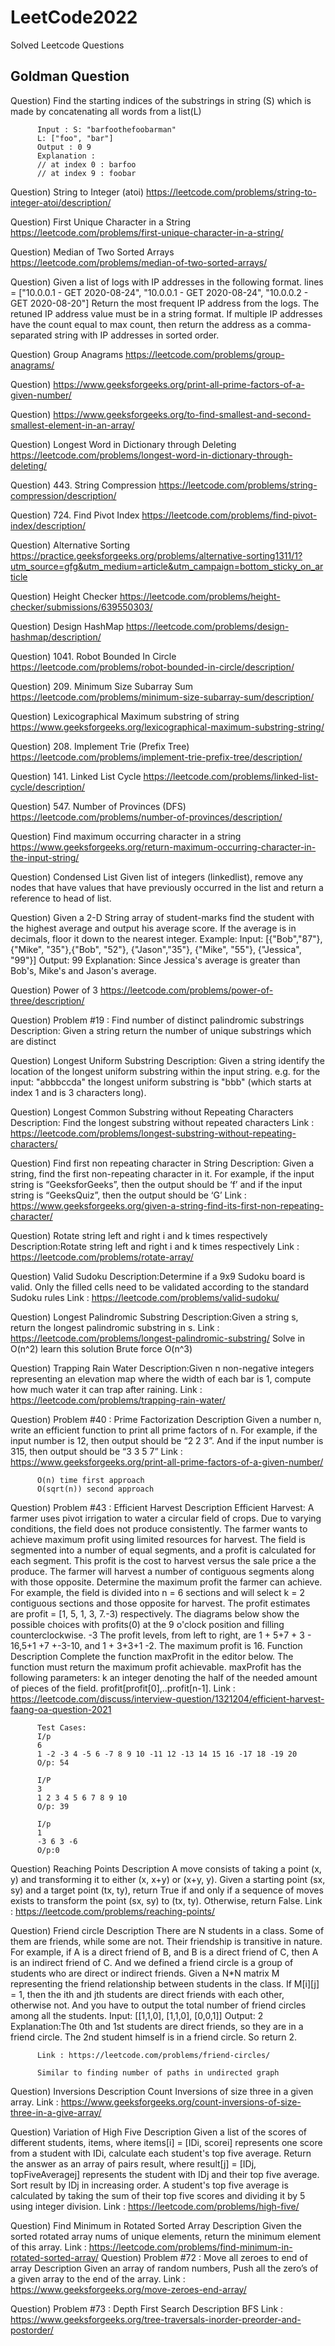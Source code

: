 # LeetCode2022
Solved Leetcode Questions
## Goldman Question
Question) Find the starting indices of the substrings in string (S) which is made by concatenating all words from a list(L)

          Input : S: "barfoothefoobarman" 
          L: ["foo", "bar"]  
          Output : 0 9
          Explanation : 
          // at index 0 : barfoo
          // at index 9 : foobar
          
Question) String to Integer (atoi) 
          https://leetcode.com/problems/string-to-integer-atoi/description/
          
Question) First Unique Character in a String
          https://leetcode.com/problems/first-unique-character-in-a-string/
          
Question) Median of Two Sorted Arrays
          https://leetcode.com/problems/median-of-two-sorted-arrays/
          
Question) Given a list of logs with IP addresses in the following format. lines = ["10.0.0.1 - GET 2020-08-24", "10.0.0.1 - GET 2020-08-24", "10.0.0.2 - GET 2020-08-20"]           Return the most frequent IP address from the logs. The retuned IP address value must be in a string format. If multiple IP addresses have the count equal to             max count, then return the address as a comma-separated string with IP addresses in sorted order.

Question) Group Anagrams 
          https://leetcode.com/problems/group-anagrams/
          
Question) https://www.geeksforgeeks.org/print-all-prime-factors-of-a-given-number/

Question) https://www.geeksforgeeks.org/to-find-smallest-and-second-smallest-element-in-an-array/

Question) Longest Word in Dictionary through Deleting
          https://leetcode.com/problems/longest-word-in-dictionary-through-deleting/
          
Question) 443. String Compression
          https://leetcode.com/problems/string-compression/description/
          
Question) 724. Find Pivot Index
          https://leetcode.com/problems/find-pivot-index/description/
          
Question) Alternative Sorting
          https://practice.geeksforgeeks.org/problems/alternative-sorting1311/1?utm_source=gfg&utm_medium=article&utm_campaign=bottom_sticky_on_article

Question) Height Checker
          https://leetcode.com/problems/height-checker/submissions/639550303/
          
Question) Design HashMap
          https://leetcode.com/problems/design-hashmap/description/
          
Question) 1041. Robot Bounded In Circle
          https://leetcode.com/problems/robot-bounded-in-circle/description/
          
Question) 209. Minimum Size Subarray Sum
          https://leetcode.com/problems/minimum-size-subarray-sum/description/
          
Question) Lexicographical Maximum substring of string
          https://www.geeksforgeeks.org/lexicographical-maximum-substring-string/
          
Question) 208. Implement Trie (Prefix Tree)
          https://leetcode.com/problems/implement-trie-prefix-tree/description/
          
Question) 141. Linked List Cycle
          https://leetcode.com/problems/linked-list-cycle/description/
          
Question) 547. Number of Provinces (DFS)
          https://leetcode.com/problems/number-of-provinces/description/

Question) Find maximum occurring character in a string
          https://www.geeksforgeeks.org/return-maximum-occurring-character-in-the-input-string/
          
Question) Condensed List
          Given list of integers (linkedlist), remove any nodes that have values that have previously occurred in the list and return a reference to head of list.
          
Question) Given a 2-D String array of student-marks find the student with the highest average and output his average score. 
          If the average is in decimals, floor it down to the nearest integer. Example: Input: [{"Bob","87"}, {"Mike", "35"},{"Bob", "52"}, {"Jason","35"}, {"Mike",                "55"}, {"Jessica", "99"}] 
          Output: 99 Explanation: Since Jessica's average is greater than Bob's, Mike's and Jason's average.
          
Question) Power of 3
          https://leetcode.com/problems/power-of-three/description/
          
Question) Problem #19 : Find number of distinct palindromic substrings
          Description: Given a string return the number of unique substrings which are distinct
          
Question) Longest Uniform Substring
          Description: Given a string identify the location of the longest uniform substring within the input string. e.g. for the input: "abbbccda" the longest uniform substring is "bbb" 
          (which starts at index 1 and is 3 characters long).
          
Question) Longest Common Substring without Repeating Characters
          Description: Find the longest substring without repeated characters
          Link : https://leetcode.com/problems/longest-substring-without-repeating-characters/
          
Question) Find first non repeating character in String
          Description: Given a string, find the first non-repeating character in it. For example, if the input string is “GeeksforGeeks”, then the output should be ‘f’ and if the input string is “GeeksQuiz”, then the output should be ‘G’
          Link : https://www.geeksforgeeks.org/given-a-string-find-its-first-non-repeating-character/

Question) Rotate string left and right i and k times respectively
          Description:Rotate string left and right i and k times respectively
          Link : https://leetcode.com/problems/rotate-array/

Question) Valid Sudoku
          Description:Determine if a 9x9 Sudoku board is valid. Only the filled cells need to be validated according to the standard Sudoku rules
          Link : https://leetcode.com/problems/valid-sudoku/
          
Question) Longest Palindromic Substring
          Description:Given a string s, return the longest palindromic substring in s.
          Link : https://leetcode.com/problems/longest-palindromic-substring/
          Solve in  O(n^2) learn this solution
          Brute force O(n^3)
          
Question) Trapping Rain Water
          Description:Given n non-negative integers representing an elevation map where the width of each bar is 1, compute how much water it can trap after raining.
          Link : https://leetcode.com/problems/trapping-rain-water/
          
Question) Problem #40 : Prime Factorization
          Description
          Given a number n, write an efficient function to print all prime factors of n. For example, if the input number is 12, then output should be “2 2 3”. 
          And if the input number is 315, then output should be “3 3 5 7”
          Link : https://www.geeksforgeeks.org/print-all-prime-factors-of-a-given-number/
          
          O(n) time first approach
          O(sqrt(n)) second approach
          
Question) Problem #43 : Efficient Harvest
          Description
          Efficient Harvest: A farmer uses pivot irrigation to water a circular field of crops. 
          Due to varying conditions, the field does not produce consistently. The farmer wants to achieve maximum profit using limited resources for harvest. 
          The field is segmented into a number of equal segments, and a profit is calculated for each segment. This profit is the cost to harvest versus the sale price           a the produce. The farmer will harvest a number of contiguous segments along with those opposite. Determine the maximum profit the farmer can achieve. 
          For example, the field is divided into n = 6 sections and will select k = 2 contiguous sections and those opposite for harvest. 
          The profit estimates are profit = [1, 5, 1, 3, 7.-3) respectively. The diagrams below show the possible choices with profits(0) at the 9 o'clock position and 
          filling counterclockwise. -3 The profit levels, from left to right, are 1 + 5+7 + 3 - 16,5+1 +7 +-3-10, and 1 + 3+3+1 -2. The maximum profit is 16. 
          Function Description Complete the function maxProfit in the editor below. The function must return the maximum profit achievable. 
          maxProfit has the following parameters: k an integer denoting the half of the needed amount of pieces of the field. profit[profit[0],..profit[n-1].
          Link : https://leetcode.com/discuss/interview-question/1321204/efficient-harvest-faang-oa-question-2021
          
          Test Cases:
          I/p
          6
          1 -2 -3 4 -5 6 -7 8 9 10 -11 12 -13 14 15 16 -17 18 -19 20
          O/p: 54
          
          I/P
          3
          1 2 3 4 5 6 7 8 9 10
          O/p: 39
          
          I/p
          1
          -3 6 3 -6
          O/p:0
          
Question) Reaching Points
          Description
          A move consists of taking a point (x, y) and transforming it to either (x, x+y) or (x+y, y). Given a starting point (sx, sy) and a target point (tx, ty),
          return True if and only if a sequence of moves exists to transform the point (sx, sy) to (tx, ty). Otherwise, return False.
          Link : https://leetcode.com/problems/reaching-points/
          
Question)  Friend circle
          Description
          There are N students in a class. Some of them are friends, while some are not. Their friendship is transitive in nature. For example, if A is a direct friend of B, and B is a direct friend of C, then A is an indirect friend of C. And we defined a friend circle is a group of students who are direct or indirect friends. Given a N*N matrix M representing the friend relationship between students in the class. If M[i][j] = 1, then the ith and jth students are direct friends with each other, otherwise not. And you have to output the total number of friend circles among all the students. 
          Input: [[1,1,0], [1,1,0], [0,0,1]] Output: 2 Explanation:The 0th and 1st students are direct friends, so they are in a friend circle. The 2nd student himself is in a friend circle. So return 2.
          
          Link : https://leetcode.com/problems/friend-circles/
          
          Similar to finding number of paths in undirected graph
          
Question) Inversions
          Description
          Count Inversions of size three in a given array.
          Link : https://www.geeksforgeeks.org/count-inversions-of-size-three-in-a-give-array/
          
Question) Variation of High Five
          Description
          Given a list of the scores of different students, items, where items[i] = [IDi, scorei] represents one score from a student with IDi, calculate each student's 
          top five average. 
          Return the answer as an array of pairs result, where result[j] = [IDj, topFiveAveragej] represents the student with IDj and their top five average. 
          Sort result by IDj in increasing order. A student's top five average is calculated by taking the sum of their top five scores and dividing it by 5 using integer 
          division.
          Link : https://leetcode.com/problems/high-five/
          
Question) Find Minimum in Rotated Sorted Array
          Description
          Given the sorted rotated array nums of unique elements, return the minimum element of this array.
          Link : https://leetcode.com/problems/find-minimum-in-rotated-sorted-array/
Question) Problem #72 : Move all zeroes to end of array
          Description
          Given an array of random numbers, Push all the zero’s of a given array to the end of the array.
          Link : https://www.geeksforgeeks.org/move-zeroes-end-array/
          
Question) Problem #73 : Depth  First Search
          Description
          BFS
          Link : https://www.geeksforgeeks.org/tree-traversals-inorder-preorder-and-postorder/
          
